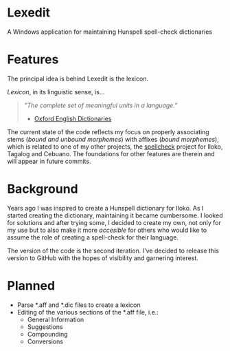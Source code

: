 # Lexedit
A Windows application for maintaining Hunspell spell-check dictionaries

# Features
The principal idea is behind Lexedit is the lexicon.

*Lexicon*, in its linguistic sense, is... 
> *"The complete set of meaningful units in a language."* 
> - [Oxford English Dictionaries](https://en.oxforddictionaries.com/definition/lexicon)

The current state of the code reflects my focus on properly associating stems (*bound and unbound morphemes*) with affixes (*bound morphemes*), which is related to one of my other projects, the [spellcheck](https://github.com/joemaza/spellcheck) project for Iloko, Tagalog and Cebuano. The foundations for other features are therein and will appear in future commits.

# Background
Years ago I was inspired to create a Hunspell dictionary for Iloko. As I started creating the dictionary, maintaining it became cumbersome. I looked for solutions and after trying some, I decided to create my own, not only for my use but to also make it more *accesible* for others who would like to assume the role of creating a spell-check for their language.

The version of the code is the second iteration. I've decided to release this version to GitHub with the hopes of visibility and garnering interest.

# Planned
* Parse *.aff and *.dic files to create a lexicon
* Editing of the various sections of the *.aff file, i.e.:
  * General Information
  * Suggestions
  * Compounding
  * Conversions
